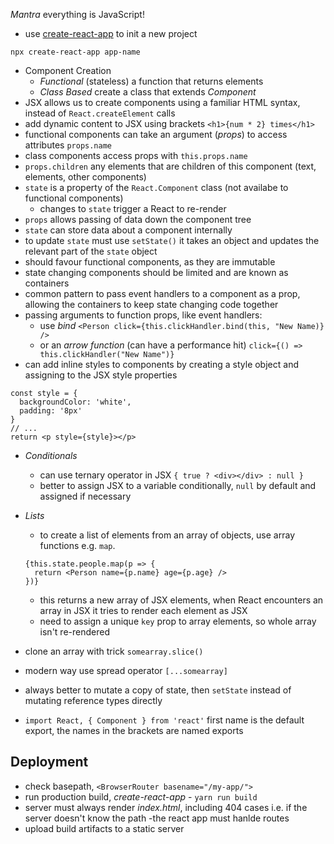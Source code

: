 *Mantra* everything is JavaScript! 

- use [create-react-app](https://github.com/facebook/create-react-app) to init a new project
```
npx create-react-app app-name
```
- Component Creation
  - *Functional* (stateless) a function that returns elements
  - *Class Based* create a class that extends *Component*
- JSX allows us to create components using a familiar HTML syntax, instead of `React.createElement` calls
- add dynamic content to JSX using brackets `<h1>{num * 2} times</h1>`
- functional components can take an argument (*props*) to access attributes `props.name`
- class components access props with `this.props.name`
- `props.children` any elements that are children of this component (text, elements, other components)
- `state` is a property of the `React.Component` class (not availabe to functional components)
  - changes to `state` trigger a React to re-render
- `props` allows passing of data down the component tree
- `state` can store data about a component internally
- to update `state` must use `setState()` it takes an object and updates the relevant part of the `state` object
- should favour functional components, as they are immutable
- state changing components should be limited and are known as containers
- common pattern to pass event handlers to a component as a prop, allowing the containers to keep state changing code together
- passing arguments to function props, like event handlers:
  - use *bind* `<Person click={this.clickHandler.bind(this, "New Name)} />`
  - or an *arrow function* (can have a performance hit) `click={() => this.clickHandler("New Name")}`
- can add inline styles to components by creating a style object and assigning to the JSX style properties
```
const style = {
  backgroundColor: 'white',
  padding: '8px'
}
// ...
return <p style={style}></p>
```

- *Conditionals*
  - can use ternary operator in JSX `{ true ? <div></div> : null }`
  - better to assign JSX to a variable  conditionally, `null` by default and assigned if necessary
- *Lists*
  - to create a list of elements from an array of objects, use array functions e.g. `map`.
  ```
  {this.state.people.map(p => {
    return <Person name={p.name} age={p.age} />
  })}
  ```
  - this returns a new array of JSX elements, when React encounters an array in JSX it tries to render each element as JSX
  - need to assign a unique `key` prop to array elements, so whole array isn't re-rendered
  
  
- clone an array with trick `somearray.slice()`
- modern way use spread operator `[...somearray]`
- always better to mutate a copy of state, then `setState` instead of mutating reference types directly

- `import React, { Component } from 'react'` first name is the default export, the names in the brackets are named exports

## Deployment

- check basepath, `<BrowserRouter basename="/my-app/">`
- run production build, *create-react-app* - `yarn run build`
- server must always render *index.html*, including 404 cases i.e. if the server doesn't know the path -the react app must hanlde routes
- upload build artifacts to a static server

